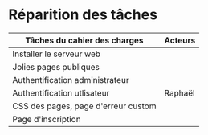 # Réparition des tâches

| Tâches du cahier des charges        | Acteurs |
| ----------------------------------- | ------- |
| Installer le serveur web            |
| Jolies pages publiques              |
| Authentification administrateur     |
| Authentification utlisateur         | Raphaël |
| CSS des pages, page d'erreur custom |
| Page d'inscription                  |
